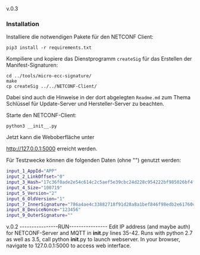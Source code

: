 v.0.3 

### Installation 

Installiere die notwendigen Pakete für den NETCONF Client: 

```
pip3 install -r requirements.txt
```

Kompiliere und kopiere das Dienstprogramm `createSig` für das Erstellen der Manifest-Signaturen:

```
cd ../tools/micro-ecc-signature/
make
cp createSig ../../NETCONF-Client/
```

Dabei sind auch die Hinweise in der dort abgelegten `Readme.md` zum Thema Schlüssel für Update-Server und Hersteller-Server zu beachten.

Starte den NETCONF-Client:

```
python3 __init__.py
```

Jetzt kann die Weboberfläche unter 

http://127.0.0.1:5000 erreicht werden. 

Für Testzwecke können die folgenden Daten (ohne "") genutzt werden: 

```bash
input_1_AppId="APP"
input_2_LinkOffset="0"
input_3_Hash="17c36f0ade2e54c614c2c5aef5e39cbc24d228c954222bf985026bf4fe18540d"
input_4_Size="100719"
input_5_Version="2"
input_6_OldVersion="1"
input_7_InnerSignature="786a4ae4c33882718f91d28a8a1bef846f98edb2e61760c413d5642d388632218496cd5d1502f712f322c0d57baf98c1c149e48d94b40410dd85399ba7cd774d"
input_8_DeviceNonce="123456"
input_9_OuterSignature=""
```



v.0.2
----------------RUN----------------
Edit IP address (and maybe auth) for NETCONF-Server and MQTT in __init__.py lines 35-42.
Runs with python 2.7 as well as 3.5, call 
	python __init__.py
to launch webserver. In your browser, navigate to 
	127.0.0.1:5000
to access web interface.
